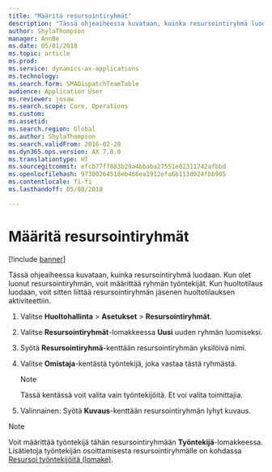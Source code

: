 ```yaml
---
title: "Määritä resursointiryhmät"
description: "Tässä ohjeaiheessa kuvataan, kuinka resursointiryhmä luodaan."
author: ShylaThompson
manager: AnnBe
ms.date: 05/01/2018
ms.topic: article
ms.prod: 
ms.service: dynamics-ax-applications
ms.technology: 
ms.search.form: SMADispatchTeamTable
audience: Application User
ms.reviewer: josaw
ms.search.scope: Core, Operations
ms.custom: 
ms.assetid: 
ms.search.region: Global
ms.author: ShylaThompson
ms.search.validFrom: 2016-02-28
ms.dyn365.ops.version: AX 7.0.0
ms.translationtype: HT
ms.sourcegitcommit: efcb77ff883b29a4bbaba27551e02311742afbbd
ms.openlocfilehash: 97300264518eb466ea1912efa6b113d024fbb905
ms.contentlocale: fi-fi
ms.lasthandoff: 05/08/2018

---
```



# <a name="set-up-dispatch-teams"></a>Määritä resursointiryhmät 

[!include [banner](../includes/banner.md)]


Tässä ohjeaiheessa kuvataan, kuinka resursointiryhmä luodaan. Kun olet luonut resursointiryhmän, voit määrittää ryhmän työntekijät. Kun huoltotilaus luodaan, voit sitten liittää resursointiryhmän jäsenen huoltotilauksen aktiviteettiin.

1.  Valitse **Huoltohallinta** \> **Asetukset** \> **Resursointiryhmät**.

2.  Valitse **Resursointiryhmät**-lomakkeessa **Uusi** uuden ryhmän luomiseksi.

3.  Syötä **Resursointiryhmä**-kenttään resursointiryhmän yksilöivä nimi.

4.  Valitse **Omistaja**-kentästä työntekijä, joka vastaa tästä ryhmästä.
    

    > [!NOTE]
    > <P>Tässä kentässä voit valita vain työntekijöitä. Et voi valita toimittajia.</P>



5.  Valinnainen: Syötä **Kuvaus**-kenttään resursointiryhmän lyhyt kuvaus.


> [!NOTE]
> <P>Voit määrittää työntekijä tähän resursointiryhmään <STRONG>Työntekijä</STRONG>-lomakkeessa. Lisätietoja työntekijän osoittamisesta resursointiryhmälle on kohdassa <A href="https://technet.microsoft.com/en-us/library/dn776288(v=ax.60)">Resursoi työntekijöitä (lomake)</A>.</P>




